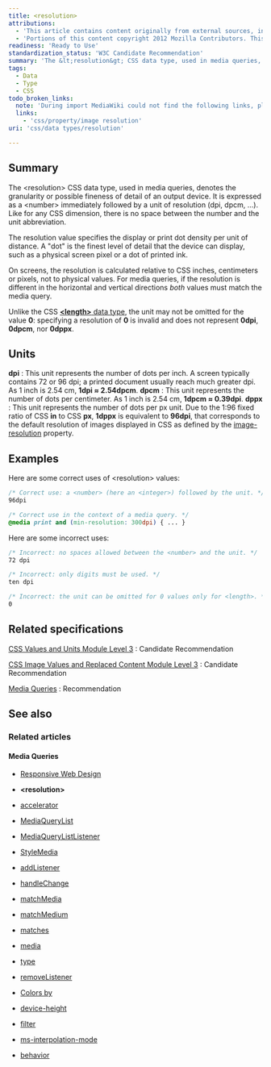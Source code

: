```yaml
---
title: <resolution>
attributions:
  - 'This article contains content originally from external sources, including ones licensed under the CC-BY-SA license. [![cc-by-sa-small-wpd.png](/assets/public/c/c8/cc-by-sa-small-wpd.png)](http://creativecommons.org/licenses/by-sa/3.0/us/)'
  - 'Portions of this content copyright 2012 Mozilla Contributors. This article contains work licensed under the Creative Commons Attribution-Sharealike License v2.5 or later. The original work is available at Mozilla Developer Network: [Article](https://developer.mozilla.org/en-US/docs/Web/CSS/resolution)'
readiness: 'Ready to Use'
standardization_status: 'W3C Candidate Recommendation'
summary: 'The &lt;resolution&gt; CSS data type, used in media queries, denotes the granularity or possible fineness of detail of an output device. It is expressed as a &lt;number&gt; immediately followed by a unit of resolution (dpi, dpcm, ...). Like for any CSS dimension, there is no space between the number and the unit abbreviation.'
tags:
  - Data
  - Type
  - CSS
todo_broken_links:
  note: 'During import MediaWiki could not find the following links, please fix and adjust this list.'
  links:
    - 'css/property/image resolution'
uri: 'css/data types/resolution'

---
```

## <span>Summary</span>

The &lt;resolution&gt; CSS data type, used in media queries, denotes the granularity or possible fineness of detail of an output device. It is expressed as a &lt;number&gt; immediately followed by a unit of resolution (dpi, dpcm, ...). Like for any CSS dimension, there is no space between the number and the unit abbreviation.

 The resolution value specifies the display or print dot density per unit of distance. A "dot" is the finest level of detail that the device can display, such as a physical screen pixel or a dot of printed ink.

On screens, the resolution is calculated relative to CSS inches, centimeters or pixels, not to physical values. For media queries, if the resolution is different in the horizontal and vertical directions *both* values must match the media query.

Unlike the CSS [**\<length\>** data type](/css/data_types/length), the unit may not be omitted for the value **0**: specifying a resolution of **0** is invalid and does not represent **0dpi**, **0dpcm**, nor **0dppx**.

## <span>Units</span>

**dpi**
:   This unit represents the number of dots per inch. A screen typically contains 72 or 96 dpi; a printed document usually reach much greater dpi. As 1 inch is 2.54 cm, **1dpi ≈ 2.54dpcm**.
**dpcm**
:   This unit represents the number of dots per centimeter. As 1 inch is 2.54 cm, **1dpcm ≈ 0.39dpi**.
**dppx**
:   This unit represents the number of dots per px unit. Due to the 1:96 fixed ratio of CSS **in** to CSS **px**, **1dppx** is equivalent to **96dpi**, that corresponds to the default resolution of images displayed in CSS as defined by the [image-resolution](/w/index.php?title=css/property/image_resolution&action=edit&redlink=1) property.

## <span>Examples</span>

Here are some correct uses of \<resolution\> values:

``` css
/* Correct use: a <number> (here an <integer>) followed by the unit. */
96dpi

/* Correct use in the context of a media query. */
@media print and (min-resolution: 300dpi) { ... }
```

Here are some incorrect uses:

``` css
/* Incorrect: no spaces allowed between the <number> and the unit. */
72 dpi

/* Incorrect: only digits must be used. */
ten dpi

/* Incorrect: the unit can be omitted for 0 values only for <length>. */
0
```

## <span>Related specifications</span>

[CSS Values and Units Module Level 3](http://www.w3.org/TR/css3-values/)
:   Candidate Recommendation

[CSS Image Values and Replaced Content Module Level 3](http://dev.w3.org/csswg/css3-images/#resolution-units)
:   Candidate Recommendation

[Media Queries](http://dev.w3.org/csswg/css3-mediaqueries/#resolution)
:   Recommendation

## <span>See also</span>

### <span>Related articles</span>

#### <span>Media Queries</span>

-   [Responsive Web Design](/concepts/mobile_web/responsive_design)

-   **\<resolution\>**

-   [accelerator](/css/media_queries/accelerator)

-   [MediaQueryList](/css/media_queries/apis/MediaQueryList)

-   [MediaQueryListListener](/css/media_queries/apis/MediaQueryListListener)

-   [StyleMedia](/css/media_queries/apis/StyleMedia)

-   [addListener](/css/media_queries/apis/addListener)

-   [handleChange](/css/media_queries/apis/handleChange)

-   [matchMedia](/css/media_queries/apis/matchMedia)

-   [matchMedium](/css/media_queries/apis/matchMedium)

-   [matches](/css/media_queries/apis/matches)

-   [media](/css/media_queries/apis/media)

-   [type](/css/media_queries/apis/properties/type)

-   [removeListener](/css/media_queries/apis/removeListener)

-   [Colors by](/css/media_queries/colors_by)

-   [device-height](/css/media_queries/device-height)

-   [filter](/css/media_queries/filter)

-   [ms-interpolation-mode](/css/media_queries/ms-interpolation-mode)

-   [behavior](/css/properties/behavior)
